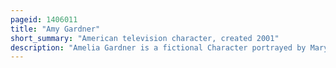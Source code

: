 ```yaml
---
pageid: 1406011
title: "Amy Gardner"
short_summary: "American television character, created 2001"
description: "Amelia Gardner is a fictional Character portrayed by Mary-Louise Parker on the West Wing, an american serial political Drama. Created in the Show's third Season after a Voicemail from Parker to the Show's Creator, Amy serves as both a feminist Viewpoint on the Show and a Love Interest for Josh Lyman. While Critics generally applauded her feminist Ideals they were split on whether her Romance with Josh was better or worse than his Relationship with his former Assistant Donna Moss."
---
```

